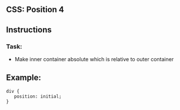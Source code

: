 ## CSS: Position 4

## Instructions

### Task:

+ Make inner container absolute which is relative to outer container

## Example:
```
div {
   position: initial;
}
```
